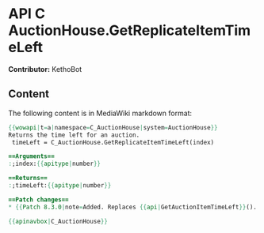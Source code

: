 # API C AuctionHouse.GetReplicateItemTimeLeft

**Contributor:** KethoBot

## Content

The following content is in MediaWiki markdown format:

```mediawiki
{{wowapi|t=a|namespace=C_AuctionHouse|system=AuctionHouse}}
Returns the time left for an auction.
 timeLeft = C_AuctionHouse.GetReplicateItemTimeLeft(index)

==Arguments==
:;index:{{apitype|number}}

==Returns==
:;timeLeft:{{apitype|number}}

==Patch changes==
* {{Patch 8.3.0|note=Added. Replaces {{api|GetAuctionItemTimeLeft}}(). [https://www.townlong-yak.com/framexml/8.3.0/Blizzard_Deprecated/Deprecated_8_3_0.lua#18]}}

{{apinavbox|C_AuctionHouse}}
```